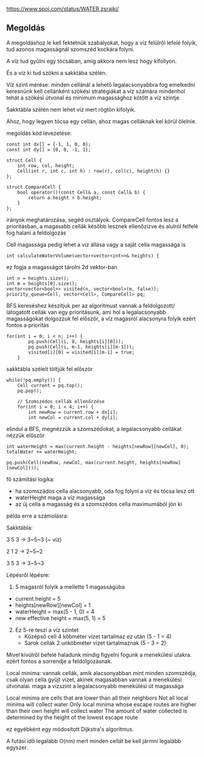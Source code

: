 https://www.spoj.com/status/WATER,zsrajki/

## Megoldás

A megoldáshoz le kell fektetnük szabályokat, hogy a víz felülről lefelé folyik, tud azonos magasságnál szomszéd kockára folyni.

A víz tud gyűlni egy tócsában, amig akkora nem lesz hogy kifollyon.

És a víz ki tud szökni a sakktába szélén.

Víz szint mérése:
minden cellánál a lehető legalacsonyabbra fog emelkedni
keresnünk kell cellánként szökési stratégiákat a víz számára mindenhol
tehát a szökési útvonal és minimum magassághoz kötött a víz szintje.

Sakktábla szélén nem lehet víz mert rögtön kifolyik.

Ahoz, hogy legyen tócsa egy cellán, ahoz magas celláknak kel körül ölelnie.

megoldás kód levezetése:

```
const int dx[] = {-1, 1, 0, 0};
const int dy[] = {0, 0, -1, 1};

struct Cell {
    int row, col, height;
    Cell(int r, int c, int h) : row(r), col(c), height(h) {}
};

struct CompareCell {
    bool operator()(const Cell& a, const Cell& b) {
        return a.height > b.height;
    }
};
```

irányok meghatározása, segéd osztályok.
CompareCell fontos lesz a prioritásban, a magasabb cellák később lesznek ellenőzizve
és alulról felfelé fog halani a feldolgozás

Cell magassága pedig lehet a víz állása vagy a saját cella magassága is

```
int calculateWaterVolume(vector<vector<int>>& heights) {
```

ez fogja a magasságot tárolni 2d vektor-ban

```
int n = heights.size();
int m = heights[0].size();
vector<vector<bool>> visited(n, vector<bool>(m, false));
priority_queue<Cell, vector<Cell>, CompareCell> pq;
```

BFS kereséshez készítjuk per az algoritmust
vannak a feldolgozott/ látogatott cellák
van egy prioritásunk, ami hol a legalacsonyabb magasságokat dolgozzuk fel először,
a víz magasról alacsonyra folyik ezért fontos a prioritás

```
for(int i = 0; i < n; i++) {
        pq.push(Cell(i, 0, heights[i][0]));
        pq.push(Cell(i, m-1, heights[i][m-1]));
        visited[i][0] = visited[i][m-1] = true;
    }
```

sakktábla széleit töltjük fel először

```
while(!pq.empty()) {
    Cell current = pq.top();
    pq.pop();

    // Szomszédos cellák ellenőrzése
    for(int i = 0; i < 4; i++) {
        int newRow = current.row + dx[i];
        int newCol = current.col + dy[i];
```

elindul a BFS, megnézzük a szomszédokat, a legalacsonyabb cellákat nézzük először

```
int waterHeight = max(current.height - heights[newRow][newCol], 0);
totalWater += waterHeight;

pq.push(Cell(newRow, newCol, max(current.height, heights[newRow][newCol])));
```

fő számítási logika:

- ha szomszádos cella alacsonyabb, oda fog folyni a víz és tócsa lesz ott
- waterHeight maga a víz magassága
- az új cella a magasság és a szomszédos cella maximumából jön ki

példa erre a számolásra:

Sakktábla:

3 5 3 → 3~5~3 (~ víz)

2 1 2 → 2~5~2

3 5 3 → 3~5~3

Lépésről lépésre:

1.  5 magasról folyik a mellette 1 magasságúba

- current.height = 5
- heights[newRow][newCol] = 1
- waterHeight = max(5 - 1, 0) = 4
- new effective height = max(5, 1) = 5

2. Ez 5-re teszi a víz szintet
   - Középső cell 4 köbméter vizet tartalmaz ez után (5 - 1 = 4)
   - Sarok cellák 2 unköbméter vizet tartalmaznak (5 - 3 = 2)

Mivel kívülről befelé haladunk mindig figyelni fogunk a menekülési utakra.
ezért fontos a sorrendje a feldolgozásnak.

Local minima:
vannak cellák, amik alacsonyabban mint minden szomszédja,
csak olyan cella gyűjt vizet, akinek magasabban vannak a menekülési útvonalai.
maga a vízszint a legalacsonyabb menekülési út magassága

Local minima are cells that are lower than all their neighbors
Not all local minima will collect water
Only local minima whose escape routes are higher than their own height will collect water
The amount of water collected is determined by the height of the lowest escape route

ez egyébként egy módosított Dijkstra's algoritmus.

A futási idő legalább O(nm) mert minden cellát be kell jármni legalább egyszer.
